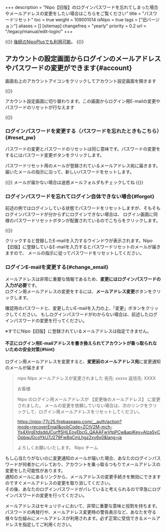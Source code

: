 +++
description = "Nipo【旧版】のログインパスワードを忘れてしまった場合やメールアドレスの変更をしたい場合はこちらをご覧ください"
title = "パスワードリセット"
toc = true
weight = 109001014
isNipo = true
tags = ["旧バージョン"]
aliases = []
[sitemap]
  changefreq = "yearly"
  priority = 0.2
url = "/legacy/manual/edit-login/"
+++



{{<note>}}
[後続のNipoPlusでも利用可能](/docs/manual/account/email/#password)。
{{</note>}}



## アカウントの設定画面からログインのメールアドレスやパスワードの変更ができます{#account}

画面右上のアカウントアイコンをクリックしてアカウント設定画面を開きます

{{<iTablet filename="accountSetting" msg="右上のボタンをクリック"  alice="ok">}}



アカウント設定画面に切り替わります。この画面からログイン用E-mailの変更やパスワードのリセットが行なえます

{{<iTablet filename="changePw" msg="パスワードやメアドの変更ができます"  alice="ok">}}


### ログインパスワードを変更する（パスワードを忘れたときもこちら）{#reset_pw}

パスワードの変更とパスワードのリセットは同じ意味です。パスワードの変更をするにはパスワード変更ボタンをクリックします。


パスワードリセット用のメールが登録されているメールアドレス宛に届きます。
届いたメールの指示に沿って、新しいパスワードをセットします。

{{<alice pos="left" icon="default">}}
メールが届かない場合は迷惑メールフォルダもチェックしてね
{{</alice>}}

### ログインパスワードを忘れてログイン自体できない場合{#forgot}

前述の例ではログインしている状態でパスワードをリセットしますが、そもそもログインパスワードが分からずにログインできない場合は、
ログイン画面に同様のパスワードリセットボタンが配置されているのでこちらをクリックします。

{{<iTablet filename="forgotPassWord" msg="パスワードが分からずにログインできない場合はパスワードをリセットします"  alice="ok">}}


クリックすると登録したE-mailを入力するウインドウが表示されます。Nipo【旧版】に登録しているE-mailを入力するとパスワードリセットのメールが届きますので、
メールの指示に従ってパスワードをリセットしてください。

### ログインE-mailを変更する{#change_email}

メールアドレスは非常に重要な情報であるため、**変更にはログインパスワードの入力が必要**です。  
ログイン用メールアドレスの変更をするには、**メールアドレス変更**ボタンをクリックします。  


確認用のパスワードと、変更したいE-mailを入力の上、「変更」ボタンをクリックしてください。
もしログインパスワードがわからない場合は、前述したログインパスワードの変更を行ってください。

※すでにNipo【旧版】に登録されているメールアドレスは指定できません。

#### 不正にログイン用E-mailアドレスを書き換えられてアカウントが乗っ取られないための安全対策{#hint}

ログイン用メールアドレスを変更すると、**変更前のメールアドレス宛**に変更通知のメールが届きます



<blockquote>

nipo
Nipo メールアドレスが変更されました
宛先: xxxxx
返信先: XXXX

お客様

Nipo のログイン用メールアドレスが 【変更後のメールアドレス】 に変更されました。
メールの変更を依頼していない場合は、次のリンクをクリックして、ログイン用メールアドレスをリセットしてください。

https://nipo-77c25.firebaseapp.com/__auth/action?mode=recoverEmail&oobCode=ZCtV2M-mch-Ys4XlrgEtdsddJCurffSHLEoyEbcG_QAAAFwVtpPCw&apiKey=AlzaSyCOpbwJGcoYkU7J279Fw8qCmLhgz2xy6x0&lang=ja

よろしくお願いいたします。
Nipo チーム
</blockquote>


もし心当たりがないのに変更通知のメールが届いた場合、あなたのログインパスワードが何者かにバレており、アカウントを乗っ取るつもりでメールアドレスの変更をした可能性があります。  
通知のメールにあるリンクから、メールアドレスの変更手続きを無効にできますのですぐメールアドレスの変更を取り消してください。  
その後、あなたのログインパスワードがバレていると考えられるので早急にログインパスワードの変更を行ってください。  

メールアドレスはセキュリティにおいて、非常に重要な意味と役割を持ちます。パスワードの再発行や、メールアドレス変更時の警告表示など、あなたを守る様々な仕組みにメールアドレスが利用されます。必ず正常に受信できるメールアドレスを指定してご利用ください。